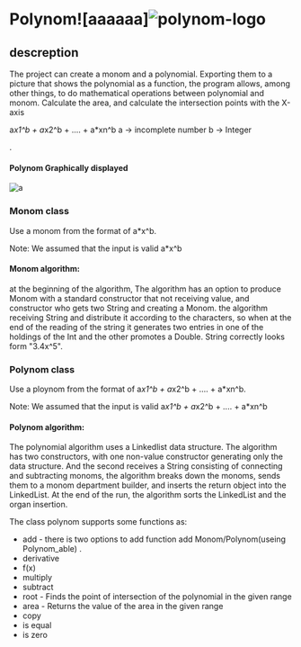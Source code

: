 # Polynom![aaaaaa]![polynom-logo](https://user-images.githubusercontent.com/54840897/68753489-cce32080-060d-11ea-87a8-793152128a46.png)

## descreption
The project can create a monom and a polynomial. Exporting them to a picture that shows the polynomial as a function, the program allows, among other things, to do mathematical operations between polynomial and monom.
Calculate the area, and calculate the intersection points with the X-axis

   a*x1^b + a*x2^b + .... + a*xn^b
   a -> incomplete number
   b -> Integer  

.
#### Polynom Graphically displayed
![a](https://user-images.githubusercontent.com/44754325/50425276-adb79500-087b-11e9-80cf-c1a4b29ace8b.png)


### Monom class
Use a monom from the format of a*x^b.

   Note: We assumed that the input is valid
   a*x^b

#### Monom algorithm:
at the beginning of the algorithm, The algorithm has an option to
produce Monom with a standard constructor that not receiving value, and
constructor who gets two String and creating a Monom. the algorithm receiving
String and distribute it according to the characters, so when at the end of the
reading of the string it generates two entries in one of the holdings of the Int and the
other promotes a Double. String correctly looks form "3.4x^5". 


### Polynom class
Use a ploynom from the format of a*x1^b + a*x2^b + .... + a*xn^b.

   Note: We assumed that the input is valid
   a*x1^b + a*x2^b + .... + a*xn^b

####  Polynom algorithm:
The polynomial algorithm uses a Linkedlist data structure. The algorithm has two
constructors, with one non-value constructor generating only the data structure.
And the second receives a String consisting of connecting and subtracting monoms,
the algorithm breaks down the monoms, sends them to a monom department
builder, and inserts the return object into the LinkedList. At the end of the run, the
algorithm sorts the LinkedList and the organ insertion.

The class polynom supports some functions as:
- add - there is two options to add function add Monom/Polynom(useing Polynom_able) . 
- derivative 
- f(x)
- multiply 
- subtract 
- root - Finds the point of intersection of the polynomial in the given range
- area - Returns the value of the area in the given range
- copy
- is equal 
- is zero



